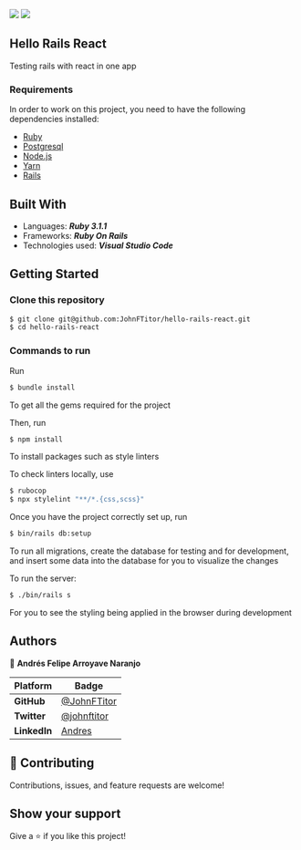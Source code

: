 ![](https://img.shields.io/static/v1?label=BY&message=JohnFTitor&color=blue)
![](https://img.shields.io/badge/Microverse-blueviolet)

## Hello Rails React

Testing rails with react in one app

### Requirements
In order to work on this project, you need to have the following dependencies installed:

- [Ruby](https://www.ruby-lang.org/en/)
- [Postgresql](https://www.postgresql.org/)
- [Node.js](https://nodejs.org/en/)
- [Yarn](https://yarnpkg.com/)
- [Rails](https://rubyonrails.org/)

## Built With

- Languages: _**Ruby 3.1.1**_
- Frameworks: _**Ruby On Rails**_
- Technologies used: _**Visual Studio Code**_

## Getting Started

### Clone this repository

```bash
$ git clone git@github.com:JohnFTitor/hello-rails-react.git
$ cd hello-rails-react
```

### Commands to run

Run
```bash
$ bundle install
```

To get all the gems required for the project

Then, run

```bash
$ npm install
```
To install packages such as style linters

To check linters locally, use
```bash
$ rubocop
$ npx stylelint "**/*.{css,scss}"
```

Once you have the project correctly set up, run
```bash
$ bin/rails db:setup
```

To run all migrations, create the database for testing and for development, and insert some data into the database for you to visualize the changes

To run the server:

```bash
$ ./bin/rails s
```

For you to see the styling being applied in the browser during development

## Authors

:bust_in_silhouette: **Andrés Felipe Arroyave Naranjo**

 Platform | Badge |
 --- | --- |
 **GitHub**    | [@JohnFTitor](https://github.com/JohnFTitor)
 **Twitter**   | [@johnftitor](https://twitter.com/johnftitor)
 **LinkedIn**  | [Andres](https://www.linkedin.com/in/andresarroyavenaranjo/?locale=en_US)

## 🤝 Contributing

Contributions, issues, and feature requests are welcome!

## Show your support

Give a ⭐️ if you like this project!
